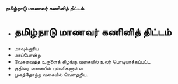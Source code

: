 **தமிழ்நாடு மாணவர் கணினித் திட்டம்**
- # தமிழ்நாடு மாணவர் கணினித் திட்டம்
- மாவுக்குரிய
- மாப்போன்ற
- வேகவைத்த உருளைக் கிழங்கு வகையில் உலர் பொடியாக்கப்பட்ட
- குதிரை வகையில் புள்ளிகளுள்ள
- முகத்தோற்ற வகையில் வௌதறிய.

